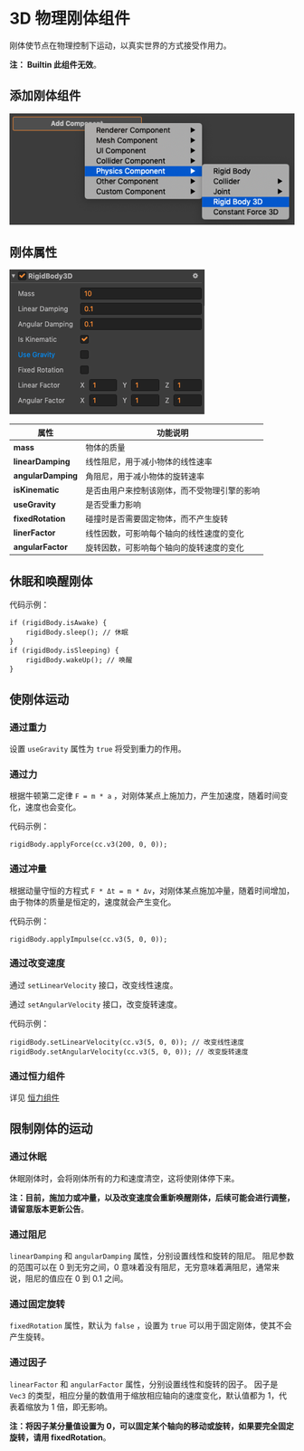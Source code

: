 # 3D 物理刚体组件

刚体使节点在物理控制下运动，以真实世界的方式接受作用力。

**注： Builtin 此组件无效**。

## 添加刚体组件

![刚体组件](image/rigidbody-component.png)

## 刚体属性

![刚体组件](image/rigidbody-prop.png)

属性 | 功能说明
---|---
**mass** |  物体的质量
**linearDamping** |  线性阻尼，用于减小物体的线性速率
**angularDamping** |  角阻尼，用于减小物体的旋转速率
**isKinematic** |   是否由用户来控制该刚体，而不受物理引擎的影响
**useGravity** |  是否受重力影响
**fixedRotation** |  碰撞时是否需要固定物体，而不产生旋转
**linerFactor** | 线性因数，可影响每个轴向的线性速度的变化
**angularFactor** | 旋转因数，可影响每个轴向的旋转速度的变化

## 休眠和唤醒刚体

代码示例：

```
if (rigidBody.isAwake) {
    rigidBody.sleep(); // 休眠
}
if (rigidBody.isSleeping) {
    rigidBody.wakeUp(); // 唤醒
}
```

## 使刚体运动

### 通过重力

设置 `useGravity` 属性为 `true` 将受到重力的作用。

### 通过力

根据牛顿第二定律 `F = m * a` ，对刚体某点上施加力，产生加速度，随着时间变化，速度也会变化。

代码示例：

```
rigidBody.applyForce(cc.v3(200, 0, 0));
```

### 通过冲量

根据动量守恒的方程式 `F * Δt = m * Δv`，对刚体某点施加冲量，随着时间增加，由于物体的质量是恒定的，速度就会产生变化。

代码示例：

```
rigidBody.applyImpulse(cc.v3(5, 0, 0));
```

### 通过改变速度

通过 `setLinearVelocity` 接口，改变线性速度。

通过 `setAngularVelocity` 接口，改变旋转速度。

代码示例：

```
rigidBody.setLinearVelocity(cc.v3(5, 0, 0)); // 改变线性速度
rigidBody.setAngularVelocity(cc.v3(5, 0, 0)); // 改变旋转速度
```

### 通过恒力组件

详见 [恒力组件](./physics-constant-force.md)

## 限制刚体的运动

### 通过休眠

休眠刚体时，会将刚体所有的力和速度清空，这将使刚体停下来。

**注：目前，施加力或冲量，以及改变速度会重新唤醒刚体，后续可能会进行调整，请留意版本更新公告**。

### 通过阻尼

`linearDamping` 和 `angularDamping` 属性，分别设置线性和旋转的阻尼。
阻尼参数的范围可以在 0 到无穷之间，0 意味着没有阻尼，无穷意味着满阻尼，通常来说，阻尼的值应在 0 到 0.1 之间。

### 通过固定旋转

`fixedRotation` 属性，默认为 `false` ，设置为 `true` 可以用于固定刚体，使其不会产生旋转。

### 通过因子

`linearFactor` 和 `angularFactor` 属性，分别设置线性和旋转的因子。
因子是 `Vec3` 的类型，相应分量的数值用于缩放相应轴向的速度变化，默认值都为 1，代表着缩放为 1 倍，即无影响。

**注：将因子某分量值设置为 0，可以固定某个轴向的移动或旋转，如果要完全固定旋转，请用 fixedRotation**。